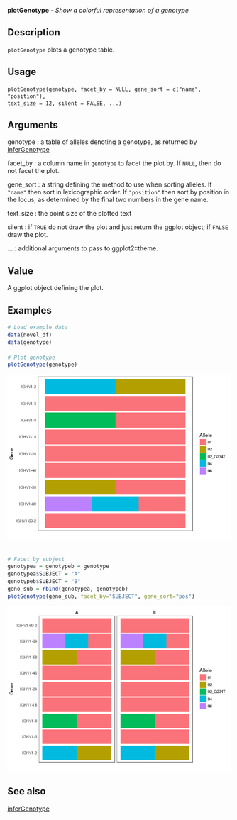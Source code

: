 





**plotGenotype** - *Show a colorful representation of a genotype*

Description
--------------------

`plotGenotype` plots a genotype table.


Usage
--------------------
```
plotGenotype(genotype, facet_by = NULL, gene_sort = c("name", "position"),
text_size = 12, silent = FALSE, ...)
```

Arguments
-------------------

genotype
:   a table of alleles denoting a genotype, as returned by
[inferGenotype](inferGenotype.md)

facet_by
:   a column name in `genotype` to facet the plot by. 
If `NULL`, then do not facet the plot.

gene_sort
:   a string defining the method to use when sorting alleles.
If `"name"` then sort in lexicographic order. If
`"position"` then sort by position in the locus, as
determined by the final two numbers in the gene name.

text_size
:   the point size of the plotted text

silent
:   if `TRUE` do not draw the plot and just return the ggplot
object; if `FALSE` draw the plot.

...
:   additional arguments to pass to ggplot2::theme.




Value
-------------------

A ggplot object defining the plot.



Examples
-------------------

```R
# Load example data
data(novel_df)
data(genotype)

# Plot genotype
plotGenotype(genotype)

```

![2](plotGenotype-2.png)

```R

# Facet by subject
genotypea = genotypeb = genotype
genotypea$SUBJECT = "A"
genotypeb$SUBJECT = "B"
geno_sub = rbind(genotypea, genotypeb)
plotGenotype(geno_sub, facet_by="SUBJECT", gene_sort="pos")
```

![4](plotGenotype-4.png)


See also
-------------------

[inferGenotype](inferGenotype.md)



